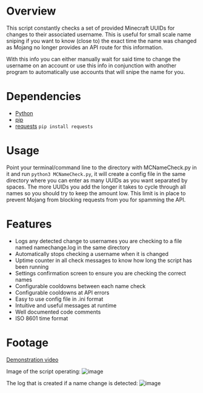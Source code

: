 # Overview

This script constantly checks a set of provided Minecraft UUIDs for changes to their associated username. This is useful for small scale name sniping if you want to know (close to) the exact time the name was changed as Mojang no longer provides an API route for this information.

With this info you can either manually wait for said time to change the username on an account or use this info in conjunction with another program to automatically use accounts that will snipe the name for you.

# Dependencies
- [Python](https://www.python.org/downloads/)  
- [pip](https://pip.pypa.io/en/stable/installation/)  
- [requests](https://pypi.org/project/requests/) `pip install requests`  

# Usage
Point your terminal/command line to the directory with MCNameCheck.py in it and run `python3 MCNameCheck.py`, it will create a config file in the same directory where you can enter as many UUIDs as you want separated by spaces. The more UUIDs you add the longer it takes to cycle through all names so you should try to keep the amount low. This limit is in place to prevent Mojang from blocking requests from you for spamming the API.

# Features
- Logs any detected change to usernames you are checking to a file named namechange.log in the same directory
- Automatically stops checking a username when it is changed
- Uptime counter in all check messages to know how long the script has been running
- Settings confirmation screen to ensure you are checking the correct names
- Configurable cooldowns between each name check
- Configurable cooldowns at API errors
- Easy to use config file in .ini format
- Intuitive and useful messages at runtime
- Well documented code comments
- ISO 8601 time format


# Footage
[Demonstration video](https://www.youtube.com/watch?v=f99nugP4pf8)

Image of the script operating:
![image](https://user-images.githubusercontent.com/49851457/210899408-c7b7d75f-b69d-4176-a817-f088ab97b255.png)

The log that is created if a name change is detected:
![image](https://user-images.githubusercontent.com/49851457/210899259-7915c829-6861-409a-a93f-93a9681c8f48.png)
